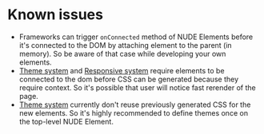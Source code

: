 # Known issues

* Frameworks can trigger `onConnected` method of NUDE Elements before it's connected to the DOM by attaching element to the parent (in memory). So be aware of that case while developing your own elements.
* [Theme system](./themes.md) and [Responsive system](./responsive.md) require elements to be connected to the dom before CSS can be generated because they require context. So it's possible that user will notice fast rerender of the page.
* [Theme system](./themes.md) currently don't reuse previously generated CSS for the new elements. So it's highly recommended to define themes once on the top-level NUDE Element.

